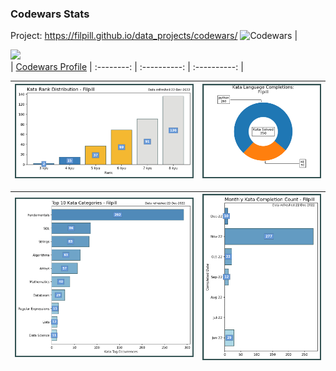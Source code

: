  ### Codewars Stats
 Project: https://filpill.github.io/data_projects/codewars/
   ![Codewars](https://img.shields.io/badge/Codewars-B1361E?style=for-the-badge&logo=codewars&logoColor=grey) | <div id="header" align="left"> <img src="https://www.codewars.com/users/Filpill/badges/large" height="28"/> </div> | [Codewars Profile](https://www.codewars.com/users/Filpill/) 
| :--------: | :----------: | :----------: |


<img src="https://raw.githubusercontent.com/Filpill/codewars-stats/main/charts/rank_distribution.png" alt="drawing" width="650"/> | <img src="https://raw.githubusercontent.com/Filpill/codewars-stats/main/charts/language_pie.png" alt="drawing" width="430"/>
| :--------: | :----------: |


<img src="https://raw.githubusercontent.com/Filpill/codewars-stats/main/charts/top_tags.png" alt="drawing" width="650"/> | <img src="https://raw.githubusercontent.com/Filpill/codewars-stats/main/charts/monthly_complete_barh.png" alt="drawing" width="430"/>
| :--------: | :----------: |
